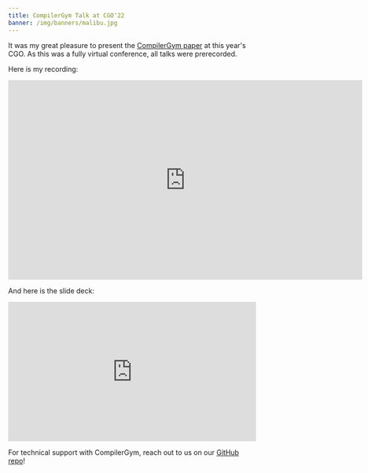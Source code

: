 ```yaml
---
title: CompilerGym Talk at CGO'22
banner: /img/banners/malibu.jpg
---
```


It was my great pleasure to present the [CompilerGym
paper](https://arxiv.org/pdf/2109.08267.pdf) at this year's CGO. As this was a
fully virtual conference, all talks were prerecorded.

Here is my recording:

<iframe width="720" height="405" src="https://www.youtube.com/embed/OXafD0dXT_s" title="YouTube video player" frameborder="0" allow="accelerometer; autoplay; clipboard-write; encrypted-media; gyroscope; picture-in-picture" allowfullscreen></iframe>

And here is the slide deck:

<div style="left: 0; width: 100%; height: 0; position: relative; padding-bottom: 56.1972%;">
    <iframe src="https://speakerdeck.com/player/1352339f0c384ab28d12568a7b8b9bdf" style="top: 0; left: 0; width: 100%; height: 100%; position: absolute; border: 0;" allowfullscreen scrolling="no" allow="encrypted-media;">
    </iframe>
</div>

For technical support with CompilerGym, reach out to us on our [GitHub
repo](https://github.com/facebookresearch/CompilerGym)!

